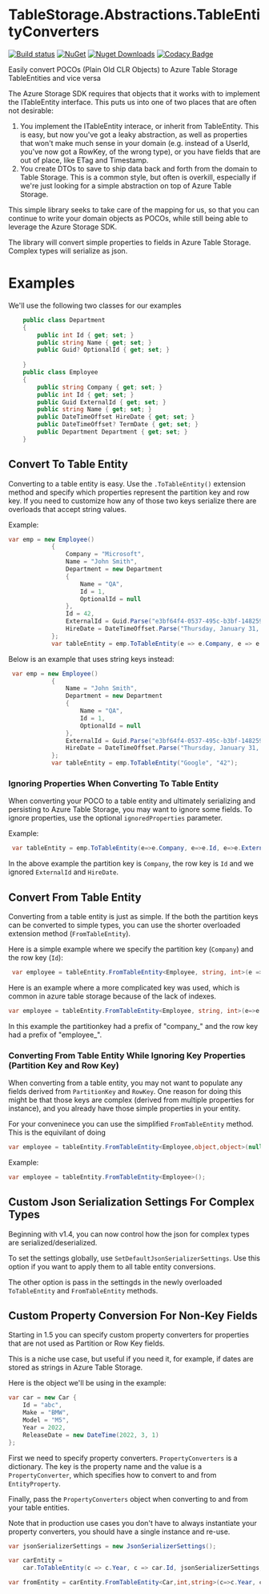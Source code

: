 # TableStorage.Abstractions.TableEntityConverters
[![Build status](https://ci.appveyor.com/api/projects/status/20rwpny4jfng24ws?svg=true)](https://ci.appveyor.com/project/giometrix/tablestorage-abstractions-tableentityconverters)
[![NuGet](https://img.shields.io/nuget/v/TableStorage.Abstractions.TableEntityConverters.svg)](https://www.nuget.org/packages/TableStorage.Abstractions.TableEntityConverters/)
[![Nuget Downloads](https://img.shields.io/nuget/dt/TableStorage.Abstractions.TableEntityConverters.svg?color=purple&logo=nuget)](https://www.nuget.org/packages/TableStorage.Abstractions.TableEntityConverters)
[![Codacy Badge](https://api.codacy.com/project/badge/Grade/1dc6fc21b5b84de0a059ad3b527f2136)](https://www.codacy.com/manual/giometrix/TableStorage.Abstractions.TableEntityConverters?utm_source=github.com&amp;utm_medium=referral&amp;utm_content=giometrix/TableStorage.Abstractions.TableEntityConverters&amp;utm_campaign=Badge_Grade)

Easily convert POCOs (Plain Old CLR Objects) to Azure Table Storage TableEntities and vice versa

The Azure Storage SDK requires that objects that it works with to implement the ITableEntity interface.  This puts us into one of two places that are often not desirable:

1. You implement the ITableEntity interace, or inherit from TableEntity.  This is easy, but now you've got a leaky abstraction, as well as properties that won't make much sense in your domain (e.g. instead of a UserId, you've now got a RowKey, of the wrong type), or you have fields that are out of place, like ETag and Timestamp.
2. You create DTOs to save to ship data back and forth from the domain to Table Storage.  This is a common style, but often is overkill, especially if we're just looking for a simple abstraction on top of Azure Table Storage.

This simple library seeks to take care of the mapping for us, so that you can continue to write your domain objects as POCOs, while still being able to leverage the Azure Storage SDK.

The library will convert simple properties to fields in Azure Table Storage.  Complex types will serialize as json.

Examples
========
We'll use the following two classes for our examples

```c#
    public class Department
    {
        public int Id { get; set; }
        public string Name { get; set; }
        public Guid? OptionalId { get; set; }
      
    }
    public class Employee
    {
        public string Company { get; set; }
        public int Id { get; set; }
        public Guid ExternalId { get; set; }
        public string Name { get; set; }
        public DateTimeOffset HireDate { get; set; }
        public DateTimeOffset? TermDate { get; set; }
        public Department Department { get; set; }
    }
```

## Convert To Table Entity
Converting to a table entity is easy.  Use the ``.ToTableEntity()`` extension method and specify which properties represent the partition key and row key.  If you need to customize how any of those two keys serialize there are overloads that accept string values.

Example:
```c#
var emp = new Employee()
            {
                Company = "Microsoft",
                Name = "John Smith",
                Department = new Department
                {
                    Name = "QA",
                    Id = 1,
                    OptionalId = null
                },
                Id = 42,
                ExternalId = Guid.Parse("e3bf64f4-0537-495c-b3bf-148259d7ed36"),
                HireDate = DateTimeOffset.Parse("Thursday, January 31, 2008")
            };
            var tableEntity = emp.ToTableEntity(e => e.Company, e => e.Id);
```

Below is an example that uses string keys instead:
```c#
 var emp = new Employee()
            {
                Name = "John Smith",
                Department = new Department
                {
                    Name = "QA",
                    Id = 1,
                    OptionalId = null
                },
                ExternalId = Guid.Parse("e3bf64f4-0537-495c-b3bf-148259d7ed36"),
                HireDate = DateTimeOffset.Parse("Thursday, January 31, 2008")
            };
            var tableEntity = emp.ToTableEntity("Google", "42");
```
### Ignoring Properties When Converting To Table Entity
When converting your POCO to a table entity and ultimately serializing and persisting to Azure Table Storage, you may want to ignore some fields.  To ignore properties, use the optional ```ignoredProperties``` parameter.

Example:
```c#
 var tableEntity = emp.ToTableEntity(e=>e.Company, e=>e.Id, e=>e.ExternalId, e=>e.HireDate);
```
In the above example the partition key is ```Company```, the row key is ```Id``` and we ignored ```ExternalId``` and ```HireDate```.

## Convert From Table Entity
Converting from a table entity is just as simple.  If the both the partition keys can be converted to simple types, you can use the shorter overloaded extension method (```FromTableEntity```).

Here is a simple example where we specify the partition key (```Company```) and the row key (```Id```):
```c#
 var employee = tableEntity.FromTableEntity<Employee, string, int>(e => e.Company, e => e.Id);
```

Here is an example where a more complicated key was used, which is common in azure table storage because of the lack of indexes.
```c#
var employee = tableEntity.FromTableEntity<Employee, string, int>(e=>e.Company, pk=>pk.Substring("company_".Length), e => e.Id, rk=>int.Parse(rk.Substring("employee_".Length)));
```
In this example the partitionkey had a prefix of "company_" and the row key had a prefix of "employee_".

### Converting From Table Entity While Ignoring Key Properties (Partition Key and Row Key)
When converting from a table entity, you may not want to populate any fields derived from `PartitionKey` and `RowKey`.  One reason for doing this might be that those keys are complex (derived from multiple properties for instance), and you already have those simple properties in your entity.

For your conveninece you can use the simplified `FromTableEntity` method.  This is the equivilant of doing 
```c#
var employee = tableEntity.FromTableEntity<Employee,object,object>(null, null, null, null);
```

Example:
```c#
var employee = tableEntity.FromTableEntity<Employee>();
```

## Custom Json Serialization Settings For Complex Types
Beginning with v1.4, you can now control how the json for complex types are serialized/deserialized.

To set the settings globally, use `SetDefaultJsonSerializerSettings`.  Use this option if you want to apply them to all table entity conversions.

The other option is pass in the settingds in the newly overloaded `ToTableEntity` and `FromTableEntity` methods.

## Custom Property Conversion For Non-Key Fields
Starting in 1.5 you can specify custom property converters for properties that are not used as Partition or Row Key fields.

This is a niche use case, but useful if you need it, for example, if dates are stored as strings in Azure Table Storage.

Here is the object we'll be using in the example:
```c#
var car = new Car {
    Id = "abc",
    Make = "BMW",
    Model = "M5",
    Year = 2022,
    ReleaseDate = new DateTime(2022, 3, 1)
};

```

First we need to specify property converters.  `PropertyConverters` is a dictionary.  The key is the 
property name and the value is a `PropertyConverter`, which specifies how to convert to and from `EntityProperty`.

Finally, pass the `PropertyConverters` object when converting to and from your table entities.

Note that in production use cases you don't have to always instantiate your property converters, you should have a single instance and re-use.

```c#
var jsonSerializerSettings = new JsonSerializerSettings();

var carEntity =
    car.ToTableEntity(c => c.Year, c => car.Id, jsonSerializerSettings, propertyConverters);

var fromEntity = carEntity.FromTableEntity<Car,int,string>(c=>c.Year, c=>c.Id, jsonSerializerSettings, propertyConverters);
```